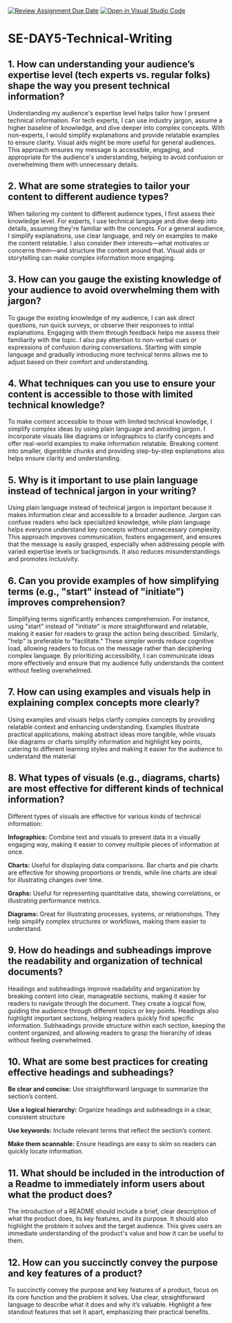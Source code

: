 [![Review Assignment Due Date](https://classroom.github.com/assets/deadline-readme-button-22041afd0340ce965d47ae6ef1cefeee28c7c493a6346c4f15d667ab976d596c.svg)](https://classroom.github.com/a/zsAR-pyY)
[![Open in Visual Studio Code](https://classroom.github.com/assets/open-in-vscode-2e0aaae1b6195c2367325f4f02e2d04e9abb55f0b24a779b69b11b9e10269abc.svg)](https://classroom.github.com/online_ide?assignment_repo_id=16441933&assignment_repo_type=AssignmentRepo)
# SE-DAY5-Technical-Writing
## 1. How can understanding your audience’s expertise level (tech experts vs. regular folks) shape the way you present technical information?

Understanding my audience's expertise level helps tailor how I present technical information. For tech experts, I can use industry jargon, assume a higher baseline of knowledge, and dive deeper into complex concepts. With non-experts, I would simplify explanations and provide relatable examples to ensure clarity. Visual aids might be more useful for general audiences. This approach ensures my message is accessible, engaging, and appropriate for the audience's understanding, helping to avoid confusion or overwhelming them with unnecessary details.

## 2. What are some strategies to tailor your content to different audience types?

When tailoring my content to different audience types, I first assess their knowledge level. For experts, I use technical language and dive deep into details, assuming they're familiar with the concepts. For a general audience, I simplify explanations, use clear language, and rely on examples to make the content relatable. I also consider their interests—what motivates or concerns them—and structure the content around that. Visual aids or storytelling can make complex information more engaging. 

## 3. How can you gauge the existing knowledge of your audience to avoid overwhelming them with jargon?

To gauge the existing knowledge of my audience, I can ask direct questions, run quick surveys, or observe their responses to initial explanations. Engaging with them through feedback helps me assess their familiarity with the topic. I also pay attention to non-verbal cues or expressions of confusion during conversations. Starting with simple language and gradually introducing more technical terms allows me to adjust based on their comfort and understanding.

## 4. What techniques can you use to ensure your content is accessible to those with limited technical knowledge?

To make content accessible to those with limited technical knowledge, I simplify complex ideas by using plain language and avoiding jargon. I incorporate visuals like diagrams or infographics to clarify concepts and offer real-world examples to make information relatable. Breaking content into smaller, digestible chunks and providing step-by-step explanations also helps ensure clarity and understanding.

## 5. Why is it important to use plain language instead of technical jargon in your writing?

Using plain language instead of technical jargon is important because it makes information clear and accessible to a broader audience. Jargon can confuse readers who lack specialized knowledge, while plain language helps everyone understand key concepts without unnecessary complexity. This approach improves communication, fosters engagement, and ensures that the message is easily grasped, especially when addressing people with varied expertise levels or backgrounds. It also reduces misunderstandings and promotes inclusivity.

## 6. Can you provide examples of how simplifying terms (e.g., "start" instead of "initiate") improves comprehension?

Simplifying terms significantly enhances comprehension. For instance, using "start" instead of "initiate" is more straightforward and relatable, making it easier for readers to grasp the action being described. Similarly, "help" is preferable to "facilitate." These simpler words reduce cognitive load, allowing readers to focus on the message rather than deciphering complex language. By prioritizing accessibility, I can communicate ideas more effectively and ensure that my audience fully understands the content without feeling overwhelmed.

## 7. How can using examples and visuals help in explaining complex concepts more clearly?

Using examples and visuals helps clarify complex concepts by providing relatable context and enhancing understanding. Examples illustrate practical applications, making abstract ideas more tangible, while visuals like diagrams or charts simplify information and highlight key points, catering to different learning styles and making it easier for the audience to understand the material

## 8. What types of visuals (e.g., diagrams, charts) are most effective for different kinds of technical information?

Different types of visuals are effective for various kinds of technical information:

**Infographics:** Combine text and visuals to present data in a visually engaging way, making it easier to convey multiple pieces of information at once.

**Charts:** Useful for displaying data comparisons. Bar charts and pie charts are effective for showing proportions or trends, while line charts are ideal for illustrating changes over time.

**Graphs:** Useful for representing quantitative data, showing correlations, or illustrating performance metrics.

**Diagrams:** Great for illustrating processes, systems, or relationships. They help simplify complex structures or workflows, making them easier to understand.

## 9. How do headings and subheadings improve the readability and organization of technical documents?

Headings and subheadings improve readability and organization by breaking content into clear, manageable sections, making it easier for readers to navigate through the document. They create a logical flow, guiding the audience through different topics or key points. Headings also highlight important sections, helping readers quickly find specific information. Subheadings provide structure within each section, keeping the content organized, and allowing readers to grasp the hierarchy of ideas without feeling overwhelmed.

## 10. What are some best practices for creating effective headings and subheadings?

**Be clear and concise:** Use straightforward language to summarize the section’s content.

**Use a logical hierarchy:** Organize headings and subheadings in a clear, consistent structure

**Use keywords:** Include relevant terms that reflect the section’s content.

**Make them scannable:** Ensure headings are easy to skim so readers can quickly locate information.

## 11. What should be included in the introduction of a Readme to immediately inform users about what the product does?

The introduction of a README should include a brief, clear description of what the product does, its key features, and its purpose. It should also highlight the problem it solves and the target audience. This gives users an immediate understanding of the product's value and how it can be useful to them.

## 12. How can you succinctly convey the purpose and key features of a product?

To succinctly convey the purpose and key features of a product, focus on its core function and the problem it solves. Use clear, straightforward language to describe what it does and why it’s valuable. Highlight a few standout features that set it apart, emphasizing their practical benefits.
